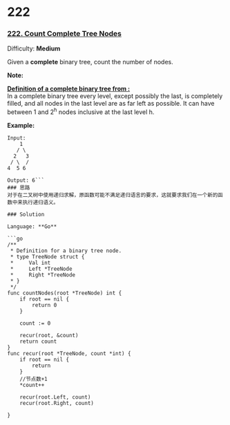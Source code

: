 # 222
### [222\. Count Complete Tree Nodes](https://leetcode.com/problems/count-complete-tree-nodes/)

Difficulty: **Medium**


Given a **complete** binary tree, count the number of nodes.

**Note:**

**<u style="display: inline;">Definition of a complete binary tree from :</u>**  
In a complete binary tree every level, except possibly the last, is completely filled, and all nodes in the last level are as far left as possible. It can have between 1 and 2<sup>h</sup> nodes inclusive at the last level h.

**Example:**

```
Input: 
    1
   / \
  2   3
 / \  /
4  5 6

Output: 6```
### 思路
对于在二叉树中使用递归求解，原函数可能不满足递归语言的要求，这就要求我们在一个新的函数中来执行递归语义。

### Solution

Language: **Go**

```go
/**
 * Definition for a binary tree node.
 * type TreeNode struct {
 *     Val int
 *     Left *TreeNode
 *     Right *TreeNode
 * }
 */
func countNodes(root *TreeNode) int {
    if root == nil {
		return 0
	}

	count := 0

	recur(root, &count)
	return count
}
func recur(root *TreeNode, count *int) {
	if root == nil {
		return
	}
	//节点数+1
	*count++

	recur(root.Left, count)
	recur(root.Right, count)

} 
```